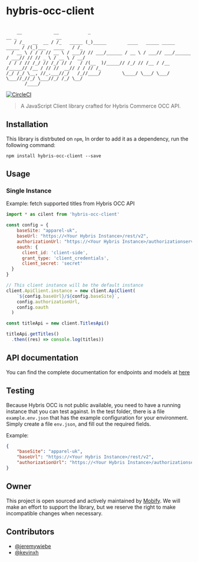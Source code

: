 # hybris-occ-client

```

    __            __           _                                               __ _               __ 
   / /_   __  __ / /_   _____ (_)_____        ____   _____ _____        _____ / /(_)___   ____   / /_
  / __ \ / / / // __ \ / ___// // ___/______ / __ \ / ___// ___/______ / ___// // // _ \ / __ \ / __/
 / / / // /_/ // /_/ // /   / /(__  )/_____// /_/ // /__ / /__ /_____// /__ / // //  __// / / // /_  
/_/ /_/ \__, //_.___//_/   /_//____/        \____/ \___/ \___/        \___//_//_/ \___//_/ /_/ \__/  
       /____/                                                                                        

```
[![CircleCI](https://circleci.com/gh/mobify/hybris-occ-client/tree/develop.svg?style=svg)](https://circleci.com/gh/mobify/hybris-occ-client/tree/develop)

> A JavaScript Client library crafted for Hybris Commerce OCC API.

## Installation
This library is distrbuted on `npm`, In order to add it as a dependency, run the following command:
```shell
npm install hybris-occ-client --save
```

## Usage

### Single Instance
Example: fetch supported titles from Hybris OCC API

```javascript
import * as cilent from 'hybris-occ-client'

const config = {
    baseSite: "apparel-uk",
    baseUrl: "https://<Your Hybris Instance>/rest/v2",
    authorizationUrl: "https://<Your Hybris Instance>/authorizationserver/oauth/token"
    oauth: {
      client_id: 'client-side',
      grant_type: 'client_credentials',
      client_secret: 'secret'
  }
}

// This client instance will be the default instance
client.ApiClient.instance = new client.ApiClient(
    `${config.baseUrl}/${config.baseSite}`,
    config.authorizationUrl,
    config.oauth
  )

const titleApi = new client.TitlesApi()

titleApi.getTitles()
  .then((res) => console.log(titles))

```

## API documentation

You can find the complete documentation for endpoints and models at [here](https://mobify.github.io/hybris-occ-client/)

## Testing

Because Hybris OCC is not public available, you need to have a running instance that you can test against. In the test folder, there is a file `example.env.json` that has the example configuration for your environment. Simply create a file `env.json`, and fill out the required fields.

Example: 
```json
{
    "baseSite": "apparel-uk",
    "baseUrl": "https://<Your Hybris Instance>/rest/v2",
    "authorizationUrl": "https://<Your Hybris Instance>/authorizationserver/oauth/token"
}
```

## Owner

This project is open sourced and actively maintained by [Mobify](https://github.com/mobify).
We will make an effort to support the library, but we reserve the right to make incompatible changes when necessary.


## Contributors

- [@jeremywiebe](https://github.com/jeremywiebeh)
- [@kevinxh](https://github.com/kevinxh)
